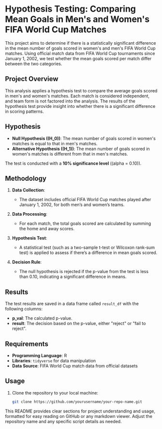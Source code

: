 # Hypothesis Testing: Comparing Mean Goals in Men's and Women's FIFA World Cup Matches

This project aims to determine if there is a statistically significant difference in the mean number of goals scored in women's and men's FIFA World Cup matches. Using official match data from FIFA World Cup tournaments since January 1, 2002, we test whether the mean goals scored per match differ between the two categories.

## Project Overview

This analysis applies a hypothesis test to compare the average goals scored in men's and women's matches. Each match is considered independent, and team form is not factored into the analysis. The results of the hypothesis test provide insight into whether there is a significant difference in scoring patterns.

## Hypothesis

- **Null Hypothesis (\(H_0\))**: The mean number of goals scored in women's matches is equal to that in men's matches.
- **Alternative Hypothesis (\(H_1\))**: The mean number of goals scored in women's matches is different from that in men's matches.

The test is conducted with a **10% significance level** (\(alpha = 0.10\)).

## Methodology

1. **Data Collection**:
   - The dataset includes official FIFA World Cup matches played after January 1, 2002, for both men’s and women’s teams.
   
2. **Data Processing**:
   - For each match, the total goals scored are calculated by summing the home and away scores.

3. **Hypothesis Test**:
   - A statistical test (such as a two-sample t-test or Wilcoxon rank-sum test) is applied to assess if there’s a difference in mean goals scored.

4. **Decision Rule**:
   - The null hypothesis is rejected if the p-value from the test is less than 0.10, indicating a significant difference in means.

## Results

The test results are saved in a data frame called `result_df` with the following columns:
- **p_val**: The calculated p-value.
- **result**: The decision based on the p-value, either "reject" or "fail to reject".

## Requirements

- **Programming Language**: R
- **Libraries**: `tidyverse` for data manipulation
- **Data Source**: FIFA World Cup match data from official datasets

## Usage

1. Clone the repository to your local machine:
   ```bash
   git clone https://github.com/yourusername/your-repo-name.git


This README provides clear sections for project understanding and usage, formatted for easy reading on GitHub or any markdown viewer. Adjust the repository name and any specific script details as needed.
